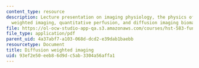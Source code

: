 ```yaml
---
content_type: resource
description: Lecture presentation on imaging physiology, the physics of diffusion
  weighted imaging, quantitative perfusion, and diffusion imaging biomarkers.
file: https://ol-ocw-studio-app-qa.s3.amazonaws.com/courses/hst-583-functional-magnetic-resonance-imaging-data-acquisition-and-analysis-fall-2008/93ef2e50eeb86d9dc5ab3304a56affa1_1022_ay_diffusion.pdf
file_type: application/pdf
parent_uid: 4a37abf7-a103-068d-dcd2-e39dab1baebb
resourcetype: Document
title: Diffusion weighted imaging
uid: 93ef2e50-eeb8-6d9d-c5ab-3304a56affa1
---
```

